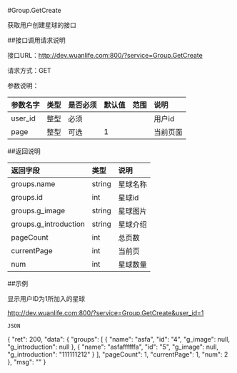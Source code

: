 #Group.GetCreate

获取用户创建星球的接口

##接口调用请求说明

接口URL：http://dev.wuanlife.com:800/?service=Group.GetCreate

请求方式：GET

参数说明：

|参数名字        |类型  |是否必须    |默认值    |范围                   |说明|
|:--|:--|:--|:--|:--|:--|
|user_id        |整型   |必须          ||                              |用户id|
|page       |整型   |可选          | 1   |                              |当前页面|

##返回说明

|返回字段                | 类型   |     说明|
|:--|:--|:--|
|groups.name       |       string    |  星球名称|
|groups.id           |     int   |      星球id|
|groups.g_image     |      string   |   星球图片|
|groups.g_introduction |   string   |   星球介绍|
|pageCount           |     int     |    总页数|
|currentPage        |      int   |      当前页|
|num         |       int     |    星球数量|

##示例

显示用户ID为1所加入的星球

http://dev.wuanlife.com:800/?service=Group.GetCreate&user_id=1

    JSON
{
    "ret": 200,
    "data": {
        "groups": [
            {
                "name": "asfa",
                "id": "4",
                "g_image": null,
                "g_introduction": null
            },
            {
                "name": "asfaffffffa",
                "id": "5",
                "g_image": null,
                "g_introduction": "111111212"
            }
        ],
        "pageCount": 1,
        "currentPage": 1,
        "num": 2
    },
    "msg": ""
}
